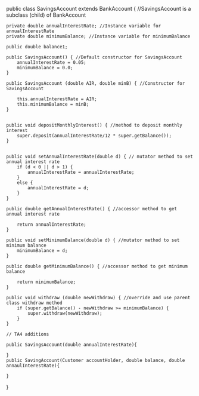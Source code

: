
public class SavingsAccount extends BankAccount { //SavingsAccount is a subclass (child) of BankAccount
	
	private double annualInterestRate; //Instance variable for annualInterestRate
	private double minimumBalance; //Instance variable for minimumBalance
	
	public double balance1;
	
	public SavingsAccount() { //Default constructor for SavingsAccount
		annualInterestRate = 0.05;
		minimumBalance = 0.0;
	}
	
	public SavingsAccount (double AIR, double minB) { //Constructor for SavingsAccount
		
		this.annualInterestRate = AIR;
		this.minimumBalance = minB;	
	}
	
	
	public void depositMonthlyInterest() { //method to deposit monthly interest
		super.deposit(annualInterestRate/12 * super.getBalance());
	}

	
	public void setAnnualInterestRate(double d) { // mutator method to set annual interest rate
		if (d < 0 || d > 1) {
			annualInterestRate = annualInterestRate;
		}
		else {
			annualInterestRate = d;
		}
	}

	public double getAnnualInterestRate() { //accessor method to get annual interest rate
		
		return annualInterestRate;
	}

	public void setMinimumBalance(double d) { //mutator method to set minimum balance
		minimumBalance = d;
	}
	
	public double getMinimumBalance() { //accessor method to get minimum balance
		
		return minimumBalance;
	}
	
	public void withdraw (double newWithdraw) { //override and use parent class withdraw method
		if (super.getBalance() - newWithdraw >= minimumBalance) {
			super.withdraw(newWithdraw);
		}
	}
	
	// TA4 additions 
	
	public SavingsAccount(double annualInterestRate){
		
	}
	public SavingAccount(Customer accountHolder, double balance, double annaulInterestRate){
		
	}

}
